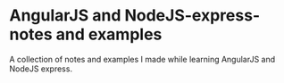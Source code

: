 # AngularJS and NodeJS-express-notes and examples

A collection of notes and examples I made while learning AngularJS and NodeJS express.
